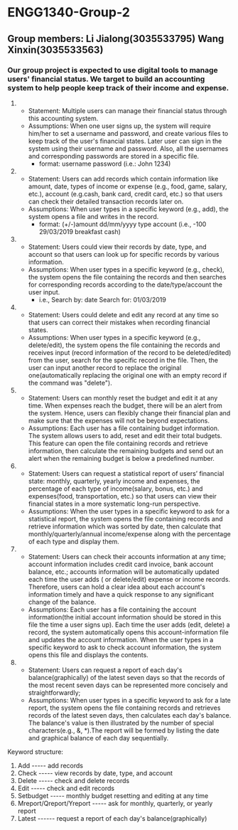 # ENGG1340-Group-2
## Group members: Li Jialong(3035533795) Wang Xinxin(3035533563)
### Our group project is expected to use digital tools to manage users' financial status. We target to build an accounting system to help people keep track of their income and expense. 

1. - Statement: Multiple users can manage their financial status through this accounting system.
   - Assumptions: When one user signs up, the system will require him/her to set a username and password, and create various files to keep track of the user's financial states. Later user can sign in the system using their username and password. Also, all the usernames and corresponding passwords are stored in a specific file. 
     - format: username password (i.e.: John 1234)
   
2. - Statement: Users can add records which contain information like amount, date, types of income or expense (e.g., food, game, salary, etc.), account (e.g.cash, bank card, credit card, etc.) so that users can check their detailed transaction records later on. 
   - Assumptions: When user types in a specific keyword (e.g., add), the system opens a file and writes in the record.
     - format: (+/-)amount dd/mm/yyyy type account (i.e., -100 29/03/2019 breakfast cash)

3. - Statement: Users could view their records by date, type, and account so that users can look up for specific records by various information.
   - Assumptions: When user types in a specific keyword (e.g., check), the system opens the file containing the records and then searches for corresponding records according to the date/type/account the user input.
     - i.e., Search by: date   Search for: 01/03/2019

4. - Statement: Users could delete and edit any record at any time so that users can correct their mistakes when recording financial states.
   - Assumptions: When user types in a specific keyword (e.g., delete/edit), the system opens the file containing the records and receives input (record information of the record to be deleted/edited) from the user, search for the specific record in the file. Then, the user can input another record to replace the original one(automatically replacing the original one with an empty record if the command was "delete").

5. - Statement: Users can monthly reset the budget and edit it at any time. When expenses reach the budget, there will be an alert from the system. Hence, users can flexibly change their financial plan and make sure that the expenses will not be beyond expectations.
   - Assumptions: Each user has a file containing budget information. The system allows users to add, reset and edit their total budgets. This feature can open the file containing records and retrieve information, then calculate the remaining budgets and send out an alert when the remaining budget is below a predefined number.  

6. - Statement: Users can request a statistical report of users’ financial state: monthly, quarterly, yearly income and expenses, the percentage of each type of income(salary, bonus, etc.) and expenses(food, transportation, etc.) so that users can view their financial states in a more systematic long-run perspective.
   - Assumptions: When the user types in a specific keyword to ask for a statistical report, the system opens the file containing records and retrieve information which was sorted by date, then calculate that monthly/quarterly/annual income/expense along with the percentage of each type and display them.  

7. - Statement: Users can check their accounts information at any time; account information includes credit card invoice, bank account balance, etc.; accounts information will be automatically updated each time the user adds ( or delete/edit) expense or income records. Therefore, users can hold a clear idea about each account's information timely and have a quick response to any significant change of the balance.
   - Assumptions: Each user has a file containing the account information(the initial account information should be stored in this file the time a user signs up). Each time the user adds (edit, delete) a record, the system automatically opens this account-information file and updates the account information. When the user types in a specific keyword to ask to check account information, the system opens this file and displays the contents.  

8. - Statement: Users can request a report of each day's balance(graphically) of the latest seven days so that the records of the most recent seven days can be represented more concisely and straightforwardly;
   - Assumptions: When user types in a specific keyword to ask for a late report, the system opens the file containing records and retrieves records of the latest seven days, then calculates each day's balance. The balance's value is then illustrated by the number of special characters(e.g., &, *).The report will be formed by listing the date and graphical balance of each day sequentially.
 
Keyword structure:  
1. Add	-----	add records
2. Check ----- view records by date, type, and account
3. Delete	-----	check and delete records
4. Edit -----	check and edit records
5. Setbudget	-----	monthly budget resetting and editing at any time
6. Mreport/Qreport/Yreport ----- ask for monthly, quarterly, or yearly report
7. Latest ------ request a report of each day's balance(graphically)
